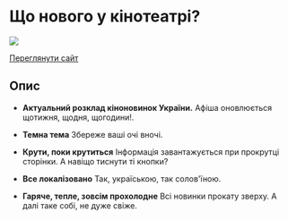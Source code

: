 # Що нового у кінотеатрі?

[<img src="https://i.ibb.co/r3fDcTB/346437.png">](https://mityaua.github.io/cinema-calendar/)

[Переглянути сайт](https://mityaua.github.io/cinema-calendar/)

## Опис  

-  **Актуальний розклад кіноновинок України.** Афіша оновлюється щотижня, щодня, щогодини!.

-  **Темна тема** Збереже ваші очі вночі.

-  **Крути, поки крутиться** Інформація завантажується при прокрутці сторінки. А навіщо тиснути ті кнопки?

-  **Все локалізовано** Так, україською, так солов'їною.

-  **Гаряче, тепле, зовсім прохолодне** Всі новинки прокату зверху. А далі таке собі, не дуже свіже.